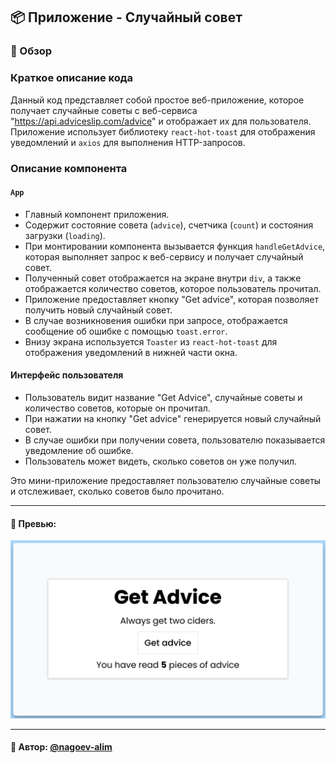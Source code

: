 ## 📦 Приложение - Случайный совет

### 🚀 Обзор
### Краткое описание кода

Данный код представляет собой простое веб-приложение, которое получает случайные советы с веб-сервиса "https://api.adviceslip.com/advice" и отображает их для пользователя. Приложение использует библиотеку `react-hot-toast` для отображения уведомлений и `axios` для выполнения HTTP-запросов.

### Описание компонента

#### `App`

- Главный компонент приложения.
- Содержит состояние совета (`advice`), счетчика (`count`) и состояния загрузки (`loading`).
- При монтировании компонента вызывается функция `handleGetAdvice`, которая выполняет запрос к веб-сервису и получает случайный совет.
- Полученный совет отображается на экране внутри `div`, а также отображается количество советов, которое пользователь прочитал.
- Приложение предоставляет кнопку "Get advice", которая позволяет получить новый случайный совет.
- В случае возникновения ошибки при запросе, отображается сообщение об ошибке с помощью `toast.error`.
- Внизу экрана используется `Toaster` из `react-hot-toast` для отображения уведомлений в нижней части окна.

#### Интерфейс пользователя

- Пользователь видит название "Get Advice", случайные советы и количество советов, которые он прочитал.
- При нажатии на кнопку "Get advice" генерируется новый случайный совет.
- В случае ошибки при получении совета, пользователю показывается уведомление об ошибке.
- Пользователь может видеть, сколько советов он уже получил.

Это мини-приложение предоставляет пользователю случайные советы и отслеживает, сколько советов было прочитано.


---
#### 🌄 Превью:
![Превью](public/images/preview.jpg)


-----
#### 🙌 Автор: [@nagoev-alim](https://github.com/nagoev-alim)

